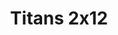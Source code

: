 ---
layout: episodios
title: "Titans 2x12"
url_serie_padre: 'titans-temporada-2'
category: 'series'
capitulo: 'yes'
anio: '2019'
prev: 'capitulo-11'
proximo: 'capitulo-13'
sandbox: allow-same-origin allow-forms
idioma: 'Subtitulado'
calidad: 'Full HD'
reproductores: ["https://hls4.openloadpremium.com/player.php?id=dFVTd3dyMXN5dVJENEh0cUNJN0JuQmdXME5Yb1RCOXNPeWxHeWNUZHc1UmFmemlCd3l2T2xGRXZtVUYycFVBR3lBQkRGbVZ1RG9wVmdmY3ppdFdrakE9PQ&sub=https://sub.cuevana2.io/vtt-sub/sub7/Titans.S02E12.vtt","https://tutumeme.net/embed/player.php?u=bXQ3ajJOaW1wcFRGcEs2VW5XRGExTlRPMytmUnc3bHVwcWhoenVIUjI5SHF5TlNwc0taaG1jN2gwZHZSNTlIRHVhV2tZWitkNUtDVDNOL1ZvYW1rYjJWa25hQ2E","https://api.cuevana3.io/olpremium/gd.php?file=ek5lbm9xYWNrS0xNejZabVlkSFIyTkxQb3BPWDB0UFkwY3lvbjJIRjBPQ1QwNStUck1mVG9kVExvM0djeHA3VnFybXRscUdvMWRXNHRZbU1lYXVUeDg2cGpKVmp4cXpBejYxcGpHWFNyc0tzeTJpQW9ieXJ6ZEdVcll5Z202UFh2TEduaDRtb3A5YXF1YWVIZWJESnlibXNxWVdobzVMQ3VNcGtsSGZPcWNuUnk0Mk1pN2lSeHFxNWRZWjZ6ZFBDcWJSb2hxQ3NzOEdYckdPRW9jcVN5cnpHYklLRWlNbmYxOG1ZYjZ6SDFBPT0","https://player.openplay.vip/player.php?id=NzQyOA&sub=https://sub.cuevana2.io/vtt-sub/sub7/Titans.S02E12.vtt","https://api.cuevana3.io/stream/index.php?file=ek5lbm9xYWNrS0xYMTZLa2xNbkdvY3ZTb3BtZng4TGp6ZFpobGFMUGtOVEx6SitYWU5YTTdORE1vWmRnbEpham5KTmtZSlRTMGViVTBxZGdsdEhPb3RqWFpHSm5sWm1rbDhLR2gzV3l3THVvd29aaVpjR21wSmFSb0tKbm9kSGkxOWVTcHF6U3hyRFh5S1dibUE9PQ","https://api.cuevana3.io/rr/gd.php?h=ek5lbm9xYWNrS0xJMVp5b21KREk0dFBLbjVkaHhkRGdrOG1jbnBpUnhhS1ZybzJzWmFyYnA1U2xvbVYza3RuRHNxbWttNXpReGIvY3NubXNZSy9SNGJHU3FadVkyUT09","https://api.cuevana3.io/stream/index.php?file=ek5lbm9xYWNrS0xJMVp5b21KREk0dFBLbjVkaHhkRGdrOG1jbnBpUnhhS1ZybzJzWmFyYnA1U2xvbVYza3RuRHNxbWttNXpReGIvY3NubXNZSy9SNGJHU3FadVkyYURhMDlLYW5walN5ZUxZMHFadnJNZlU"]
image_banner: 'https://res.cloudinary.com/dmsdzouoo/image/upload/v1568314385/titans-temporada-dos-trailer-netflix-min_gdqrwi.jpg'
reproductor: fembed
clasificacion: '+7'
tags:
- Ciencia-Ficcion
---
